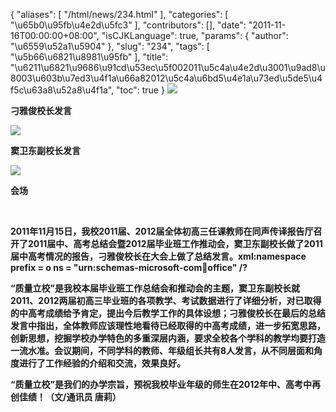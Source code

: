 {
    "aliases": [
        "/html/news/234.html"
    ],
    "categories": [
        "\u65b0\u95fb\u4e2d\u5fc3"
    ],
    "contributors": [],
    "date": "2011-11-16T00:00:00+08:00",
    "isCJKLanguage": true,
    "params": {
        "author": "\u6559\u52a1\u5904"
    },
    "slug": "234",
    "tags": [
        "\u5b66\u6821\u8981\u95fb"
    ],
    "title": "\u6211\u6821\u9686\u91cd\u53ec\u5f002011\u5c4a\u4e2d\u3001\u9ad8\u8003\u603b\u7ed3\u4f1a\u66a82012\u5c4a\u6bd5\u4e1a\u73ed\u5de5\u4f5c\u63a8\u52a8\u4f1a",
    "toc": true
}
**![](https://cdn.tfls.online/mirror/full/bbc6a0c5e3d3c6125614fe44498f5c6f9ebbc4fd.jpg)**

**刁雅俊校长发言**

**![](https://cdn.tfls.online/mirror/full/db83c4ff93b601f1e56aa9f326e42772ac38611d.jpg)**

**窦卫东副校长发言**

**![](https://cdn.tfls.online/mirror/full/a5a29b7432c45f0c9656179a8633b662cc1a9f19.jpg)**

**会场**

 

**2011年11月15日，我校2011届、2012届全体初高三任课教师在同声传译报告厅召开了2011届中、高考总结会暨2012届毕业班工作推动会，窦卫东副校长做了2011届中高考情况的报告，刁雅俊校长在大会上做了总结发言。xml:namespace prefix = o ns = "urn:schemas-microsoft-com:office:office" /?**

**“质量立校”是我校本届毕业班工作总结会和推动会的主题，窦卫东副校长就2011、2012两届初高三毕业班的各项教学、考试数据进行了详细分析，对已取得的中高考成绩给予肯定，提出今后教学工作的具体设想；刁雅俊校长在最后的总结发言中指出，全体教师应该理性地看待已经取得的中高考成绩，进一步拓宽思路，创新思想，挖掘学校办学特色的多重深层内涵，要求全校各个学科的教学均要打造一流水准。会议期间，不同学科的教师、年级组长共有8人发言，从不同层面和角度进行了工作经验的介绍和交流，效果良好。**

**“质量立校”是我们的办学宗旨，预祝我校毕业年级的师生在2012年中、高考中再创佳绩！（文/通讯员 唐莉）**

 

